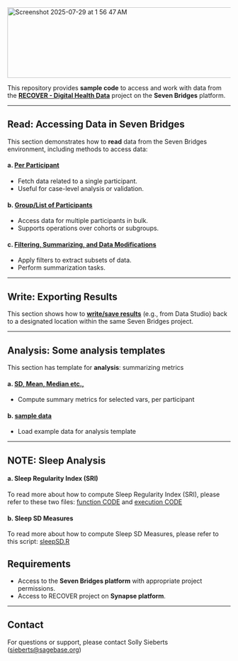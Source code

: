 <img width="638" height="159" alt="Screenshot 2025-07-29 at 1 56 47 AM" src="https://github.com/user-attachments/assets/396d593f-308c-4840-9ef7-c4bfca17b5f7" />

This repository provides **sample code** to access and work with data from the [**RECOVER - Digital Health Data**](https://platform.sb.biodatacatalyst.nhlbi.nih.gov/u/recover/recover-digital-health-data) project on the **Seven Bridges** platform.

---

## Read: Accessing Data in Seven Bridges

This section demonstrates how to **read** data from the Seven Bridges environment, including methods to access data:

#### a. [Per Participant](read/access_dataset.R)
- Fetch data related to a single participant.
- Useful for case-level analysis or validation.

#### b. [Group/List of Participants](read/access_dataset_cohort.R)
- Access data for multiple participants in bulk.
- Supports operations over cohorts or subgroups.

#### c. [Filtering, Summarizing, and Data Modifications](read/access_dataset_adv.R)
- Apply filters to extract subsets of data.
- Perform summarization tasks.

---

## Write: Exporting Results

This section shows how to [**write/save results**](write/write_data.R) (e.g., from Data Studio) back to a designated location within the same Seven Bridges project.

---

## Analysis: Some analysis templates

This section has template for **analysis**: summarizing metrics

#### a. [SD, Mean, Median etc.,](analysis/analysis_summary_metrics.R)
- Compute summary metrics for selected vars, per participant

#### b. [sample data](analysis/load_example_data.R)
- Load example data for analysis template

---

## NOTE: Sleep Analysis

#### a. Sleep Regularity Index (SRI)
To read more about how to compute Sleep Regularity Index (SRI), please refer to these two files: [function CODE](https://github.com/itismeghasyam/recover-sleep-measures/blob/main/scripts/functions/sri.R) and [execution CODE](https://github.com/itismeghasyam/recover-sleep-measures/blob/main/scripts/sri.R)

#### b. Sleep SD Measures
To read more about how to compute Sleep SD Measures, please refer to this script: [sleepSD.R](https://github.com/itismeghasyam/recover-sleep-measures/blob/main/scripts/sleepSD.R)


## Requirements

- Access to the **Seven Bridges platform** with appropriate project permissions.
- Access to RECOVER project on **Synapse platform**.

---

## Contact

For questions or support, please contact Solly Sieberts (sieberts@sagebase.org)
